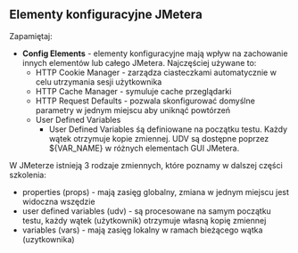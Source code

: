 ## Elementy konfiguracyjne JMetera

Zapamiętaj:

- **Config Elements** - elementy konfiguracyjne mają wpływ na zachowanie innych elementów lub całego JMetera. Najczęściej używane to:
    - HTTP Cookie Manager - zarządza ciasteczkami automatycznie w celu utrzymania sesji użytkownika
    - HTTP Cache Manager - symuluje cache przeglądarki
    - HTTP Request Defaults - pozwala skonfigurować domyślne parametry w jednym miejscu aby uniknąć powtórzeń
    - User Defined Variables
        -  User Defined Variables śą definiowane na początku testu. Każdy wątek otrzymuje kopie zmiennej. UDV są dostępne poprzez ${VAR_NAME} w różnych elementach GUI JMetera.
        
       
W JMeterze istnieją 3 rodzaje zmiennych, które poznamy w dalszej części szkolenia:

- properties (props) - mają zasięg globalny, zmiana w jednym miejscu jest widoczna wszędzie
- user defined variables (udv) - są procesowane na samym początku testu, każdy wątek (użytkownik) otrzymuje własną kopię zmiennej 
- variables (vars) - mają zasięg lokalny w ramach bieżącego wątka (uzytkownika)